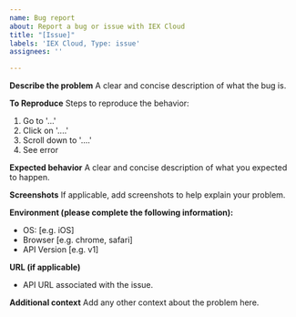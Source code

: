 ```yaml
---
name: Bug report
about: Report a bug or issue with IEX Cloud
title: "[Issue]"
labels: 'IEX Cloud, Type: issue'
assignees: ''

---
```


**Describe the problem**
A clear and concise description of what the bug is.

**To Reproduce**
Steps to reproduce the behavior:
1. Go to '...'
2. Click on '....'
3. Scroll down to '....'
4. See error

**Expected behavior**
A clear and concise description of what you expected to happen.

**Screenshots**
If applicable, add screenshots to help explain your problem.

**Environment (please complete the following information):**
 - OS: [e.g. iOS]
 - Browser [e.g. chrome, safari]
 - API Version [e.g. v1]

**URL (if applicable)**
 - API URL associated with the issue.

**Additional context**
Add any other context about the problem here.
